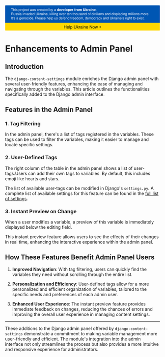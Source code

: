 [![Stand With Ukraine](https://raw.githubusercontent.com/vshymanskyy/StandWithUkraine/main/banner-direct-single.svg)](https://stand-with-ukraine.pp.ua)

# Enhancements to Admin Panel

## Introduction

The `django-content-settings` module enriches the Django admin panel with several user-friendly features, enhancing the ease of managing and navigating through the variables. This article outlines the functionalities specifically added to the Django admin interface.

## Features in the Admin Panel

### 1. Tag Filtering

In the admin panel, there's a list of tags registered in the variables. These tags can be used to filter the variables, making it easier to manage and locate specific settings.

### 2. User-Defined Tags

The right column of the table in the admin panel shows a list of user-tags.Users can add their own tags to variables. By default, this includes emoji like hearts and stars.

The list of available user-tags can be modified in Django's `settings.py`. A complete list of available settings for this feature can be found in the [full list of settings](settings.md).

### 3. Instant Preview on Change

When a user modifies a variable, a preview of this variable is immediately displayed below the editing field.

This instant preview feature allows users to see the effects of their changes in real time, enhancing the interactive experience within the admin panel.

## How These Features Benefit Admin Panel Users

1. **Improved Navigation**: With tag filtering, users can quickly find the variables they need without scrolling through the entire list.

2. **Personalization and Efficiency**: User-defined tags allow for a more personalized and efficient organization of variables, tailored to the specific needs and preferences of each admin user.

3. **Enhanced User Experience**: The instant preview feature provides immediate feedback on changes, reducing the chances of errors and improving the overall user experience in managing content settings.

---

These additions to the Django admin panel offered by `django-content-settings` demonstrate a commitment to making variable management more user-friendly and efficient. The module's integration into the admin interface not only streamlines the process but also provides a more intuitive and responsive experience for administrators.
